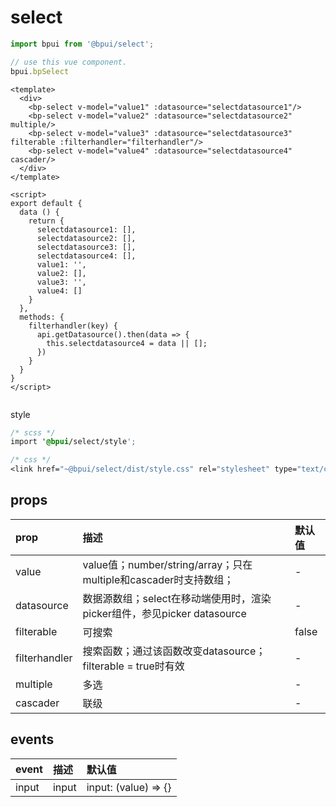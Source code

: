 # select

```js
import bpui from '@bpui/select';

// use this vue component.
bpui.bpSelect
```

```vue
<template>
  <div>
    <bp-select v-model="value1" :datasource="selectdatasource1"/> 
    <bp-select v-model="value2" :datasource="selectdatasource2" multiple/>
    <bp-select v-model="value3" :datasource="selectdatasource3" filterable :filterhandler="filterhandler"/>
    <bp-select v-model="value4" :datasource="selectdatasource4" cascader/>
  </div>
</template>

<script>
export default {
  data () {
    return {
      selectdatasource1: [],
      selectdatasource2: [],
      selectdatasource3: [],
      selectdatasource4: [],
      value1: '',
      value2: [],
      value3: '',
      value4: []
    }
  },
  methods: {
    filterhandler(key) {
      api.getDatasource().then(data => {
        this.selectdatasource4 = data || [];
      })
    }
  }
}
</script>


```

style

```css
/* scss */
import '@bpui/select/style';

/* css */
<link href="~@bpui/select/dist/style.css" rel="stylesheet" type="text/css"/>
```

## props

| prop          | 描述                                                                    | 默认值 |
| :------------ | :---------------------------------------------------------------------- | :----- |
| value         | value值；number/string/array；只在multiple和cascader时支持数组；        | -      |
| datasource    | 数据源数组；select在移动端使用时，渲染picker组件，参见picker datasource | -      |
| filterable    | 可搜索                                                                  | false  |
| filterhandler | 搜索函数；通过该函数改变datasource；filterable = true时有效             | -      |
| multiple      | 多选                                                                    | -      |
| cascader      | 联级                                                                    | -      |

## events

| event | 描述  | 默认值               |
| :---- | :---- | :------------------- |
| input | input | input: (value) => {} |
